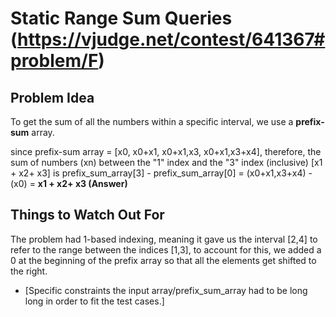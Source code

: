 # Static Range Sum Queries  (https://vjudge.net/contest/641367#problem/F)

## Problem Idea

To get the sum of all the numbers within a specific interval, we use a **prefix-sum** array.

since prefix-sum array = [x0, x0+x1, x0+x1,x3, x0+x1,x3+x4],
therefore, the sum of numbers (xn) between the "1" index and the "3" index (inclusive) [x1 + x2+ x3] is
prefix_sum_array[3] - prefix_sum_array[0] = (x0+x1,x3+x4) - (x0) = **x1 + x2+ x3 (Answer)**


## Things to Watch Out For

The problem had 1-based indexing, meaning it gave us the interval [2,4] to refer to the range between the indices [1,3], to account for this, we added a 0 at the beginning of the prefix array so that all the elements get shifted to the right.


* [Specific constraints the input array/prefix_sum_array had to be long long in order to fit the test cases.]

